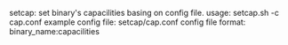 setcap: set binary's capacilities basing on config file.
  usage: setcap.sh -c cap.conf
example config file: setcap/cap.conf
config file format:
binary_name:capacilities
